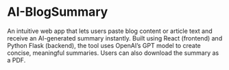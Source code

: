 # AI-BlogSummary
An intuitive web app that lets users paste blog content or article text and receive an AI-generated summary instantly. Built using React (frontend) and Python Flask (backend), the tool uses OpenAI’s GPT model to create concise, meaningful summaries. Users can also download the summary as a PDF.

